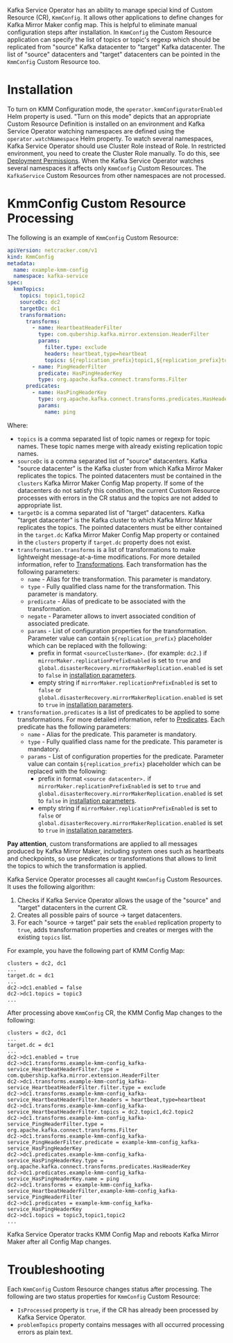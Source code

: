 Kafka Service Operator has an ability to manage special kind of Custom Resource (CR), `KmmConfig`.
It allows other applications to define changes for Kafka Mirror Maker config map.
This is helpful to eliminate manual configuration steps after installation.
In `KmmConfig` the Custom Resource application can specify the list of topics or topic's regexp which should be replicated from "source"
Kafka datacenter to "target" Kafka datacenter.
The list of "source" datacenters and "target" datacenters can be pointed in the `KmmConfig` Custom Resource too. 

# Installation 

To turn on KMM Configuration mode, the `operator.kmmConfiguratorEnabled` Helm property is used.
"Turn on this mode" depicts that an appropriate Custom Resource Definition is installed on an environment and Kafka Service Operator
watching namespaces are defined using the `operator.watchNamespace` Helm property. To watch several namespaces, Kafka Service Operator
should use Cluster Role instead of Role. In restricted environment, you need to create the Cluster Role manually.
To do this, see [Deployment Permissions](installation.md#deployment-permissions).
When the Kafka Service Operator watches several namespaces it affects only `KmmConfig` Custom Resources.
The `KafkaService` Custom Resources from other namespaces are not processed.

# KmmConfig Custom Resource Processing

The following is an example of `KmmConfig` Custom Resource:

```yaml
apiVersion: netcracker.com/v1
kind: KmmConfig
metadata:
  name: example-kmm-config
  namespace: kafka-service
spec:
  kmmTopics:
    topics: topic1,topic2
    sourceDc: dc2
    targetDc: dc1
    transformation:
      transforms:
        - name: HeartbeatHeaderFilter
          type: com.qubership.kafka.mirror.extension.HeaderFilter
          params:
            filter.type: exclude
            headers: heartbeat,type=heartbeat
            topics: ${replication_prefix}topic1,${replication_prefix}topic2
        - name: PingHeaderFilter
          predicate: HasPingHeaderKey
          type: org.apache.kafka.connect.transforms.Filter
      predicates:
        - name: HasPingHeaderKey
          type: org.apache.kafka.connect.transforms.predicates.HasHeaderKey
          params:
            name: ping
```

Where:

* `topics` is a comma separated list of topic names or regexp for topic names. These topic names merge with already existing replication
  topic names.
* `sourceDc` is a comma separated list of "source" datacenters. Kafka "source datacenter" is the Kafka cluster from which Kafka Mirror Maker
  replicates the topics. The pointed datacenters must be contained in the `clusters` Kafka Mirror Maker Config Map property.
  If some of the datacenters do not satisfy this condition, the current Custom Resource processes with errors in the CR status and
  the topics are not added to appropriate list.
* `targetDc` is a comma separated list of "target" datacenters. Kafka "target datacenter" is the Kafka cluster to
   which Kafka Mirror Maker replicates the topics. The pointed datacenters must be either contained in the `target.dc`
   Kafka Mirror Maker Config Map property or contained in the `clusters` property if `target.dc` property does not exist.
* `transformation.transforms` is a list of transformations to make lightweight message-at-a-time modifications.
  For more detailed information, refer to [Transformations](https://kafka.apache.org/documentation/#connect_transforms).
  Each transformation has the following parameters:
  * `name` - Alias for the transformation. This parameter is mandatory.
  * `type` - Fully qualified class name for the transformation. This parameter is mandatory.
  * `predicate` - Alias of predicate to be associated with the transformation.
  * `negate` - Parameter allows to invert associated condition of associated predicate.
  * `params` - List of configuration properties for the transformation.
    Parameter value can contain `${replication_prefix}` placeholder which can be replaced with the following:
    - prefix in format `<sourceClusterName>.` (for example: `dc2.`) if `mirrorMaker.replicationPrefixEnabled` is set to `true` and 
      `global.disasterRecovery.mirrorMakerReplication.enabled` is set to `false` in [installation parameters](installation.md#parameters).
    - empty string if `mirrorMaker.replicationPrefixEnabled` is set to `false` or 
      `global.disasterRecovery.mirrorMakerReplication.enabled` is set to `true` in [installation parameters](installation.md#parameters).
* `transformation.predicates` is a list of predicates to be applied to some transformations.
  For more detailed information, refer to [Predicates](https://kafka.apache.org/documentation/#connect_predicates).
  Each predicate has the following parameters:
    * `name` - Alias for the predicate. This parameter is mandatory.
    * `type` - Fully qualified class name for the predicate. This parameter is mandatory.
    * `params` - List of configuration properties for the predicate. Parameter value can contain `${replication_prefix}`
      placeholder which can be replaced with the following:
      - prefix in format `<source datacenter>.` if `mirrorMaker.replicationPrefixEnabled` is set to `true` and
        `global.disasterRecovery.mirrorMakerReplication.enabled` is set to `false` in [installation parameters](installation.md#parameters).
      - empty string if `mirrorMaker.replicationPrefixEnabled` is set to `false` or `global.disasterRecovery.mirrorMakerReplication.enabled`
        is set to `true` in [installation parameters](installation.md#parameters).

**Pay attention**, custom transformations are applied to all messages produced by Kafka Mirror Maker, including system ones such
as heartbeats and checkpoints, so use predicates or transformations that allows to limit the topics to which the transformation is applied.

Kafka Service Operator processes all caught `KmmConfig` Custom Resources. It uses the following algorithm:

1. Checks if Kafka Service Operator allows the usage of the "source" and "target" datacenters in the current CR.
2. Creates all possible pairs of source -> target datacenters.
3. For each "source -> target" pair sets the `enabled` replication property to `true`, adds transformation properties and creates 
   or merges with the existing `topics` list.

For example, you have the following part of KMM Config Map:

```text
clusters = dc2, dc1
...
target.dc = dc1
...
dc2->dc1.enabled = false
dc2->dc1.topics = topic3
...
```

After processing above `KmmConfig` CR, the KMM Config Map changes to the following:

```text
clusters = dc2, dc1
...
target.dc = dc1
...
dc2->dc1.enabled = true
dc2->dc1.transforms.example-kmm-config_kafka-service_HeartbeatHeaderFilter.type = com.qubership.kafka.mirror.extension.HeaderFilter
dc2->dc1.transforms.example-kmm-config_kafka-service_HeartbeatHeaderFilter.filter.type = exclude
dc2->dc1.transforms.example-kmm-config_kafka-service_HeartbeatHeaderFilter.headers = heartbeat,type=heartbeat
dc2->dc1.transforms.example-kmm-config_kafka-service_HeartbeatHeaderFilter.topics = dc2.topic1,dc2.topic2
dc2->dc1.transforms.example-kmm-config_kafka-service_PingHeaderFilter.type = org.apache.kafka.connect.transforms.Filter
dc2->dc1.transforms.example-kmm-config_kafka-service_PingHeaderFilter.predicate = example-kmm-config_kafka-service_HasPingHeaderKey
dc2->dc1.predicates.example-kmm-config_kafka-service_HasPingHeaderKey.type = org.apache.kafka.connect.transforms.predicates.HasHeaderKey
dc2->dc1.predicates.example-kmm-config_kafka-service_HasPingHeaderKey.name = ping
dc2->dc1.transforms = example-kmm-config_kafka-service_HeartbeatHeaderFilter,example-kmm-config_kafka-service_PingHeaderFilter
dc2->dc1.predicates = example-kmm-config_kafka-service_HasPingHeaderKey
dc2->dc1.topics = topic3,topic1,topic2
...
```

Kafka Service Operator tracks KMM Config Map and reboots Kafka Mirror Maker after all Config Map changes.

# Troubleshooting 

Each `KmmConfig` Custom Resource changes status after processing. The following are two status properties for `KmmConfig` Custom Resource:

* `IsProcessed` property is `true`, if the CR has already been processed by Kafka Service Operator.
* `problemTopics` property contains messages with all occurred processing errors as plain text.
